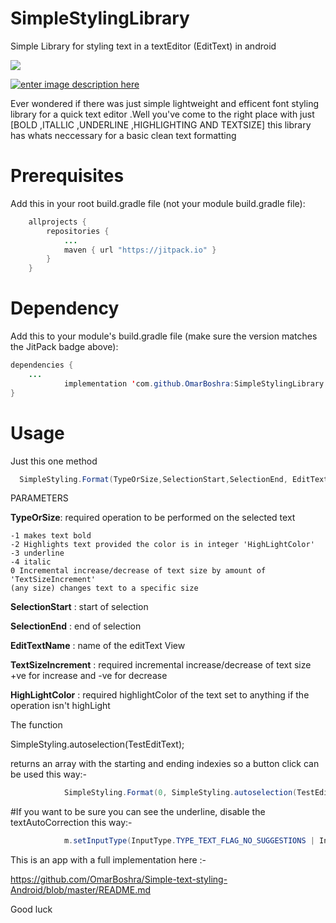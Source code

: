# SimpleStylingLibrary
Simple Library for styling text in a textEditor (EditText) in android

[![](https://jitpack.io/v/OmarBoshra/SimpleStylingLibrary.svg)](https://jitpack.io/#OmarBoshra/SimpleStylingLibrary)


[![enter image description here][1]][1]


  [1]: https://i.stack.imgur.com/dEvqD.gif

Ever wondered if there was just simple lightweight and efficent font styling library for a quick text editor .Well you've come to the right place with just [BOLD ,ITALLIC ,UNDERLINE ,HIGHLIGHTING AND TEXTSIZE] this library has whats neccessary for a basic clean text formatting



# **Prerequisites**
Add this in your root build.gradle file (not your module build.gradle file):
```java
    allprojects {
    	repositories {
    		...
    		maven { url "https://jitpack.io" }
    	}
    }
```
# **Dependency**
Add this to your module's build.gradle file (make sure the version matches the JitPack badge above):

```java
dependencies {
	...
	        implementation 'com.github.OmarBoshra:SimpleStylingLibrary:1.0'
}
```


# **Usage**

Just this one method 

```java
  SimpleStyling.Format(TypeOrSize,SelectionStart,SelectionEnd, EditTextName ,TextSizeIncrement ,HighLightColor);
```

PARAMETERS

   
**TypeOrSize**: required operation to be performed on the selected text
    
    -1 makes text bold
    -2 Highlights text provided the color is in integer 'HighLightColor'
    -3 underline
    -4 italic
    0 Incremental increase/decrease of text size by amount of 'TextSizeIncrement'
    (any size) changes text to a specific size

**SelectionStart** : start of selection

**SelectionEnd** : end of selection

**EditTextName** : name of the editText View

**TextSizeIncrement** : required incremental increase/decrease of text size +ve for increase and -ve for decrease

**HighLightColor** : required highlightColor of the text set to anything if the operation isn't highLight


The function 

SimpleStyling.autoselection(TestEditText);

returns an array with the starting and ending indexies so a button click can be used this way:-
```java
            SimpleStyling.Format(0, SimpleStyling.autoselection(TestEditText)[0], SimpleStyling.autoselection(TestEditText)[1],TestEditText,6,0);
```            
#If you want to be sure you can see the underline, disable the textAutoCorrection this way:-
```java
            m.setInputType(InputType.TYPE_TEXT_FLAG_NO_SUGGESTIONS | InputType.TYPE_TEXT_VARIATION_FILTER | InputType.TYPE_TEXT_FLAG_MULTI_LINE | InputType.TYPE_CLASS_TEXT);
```        

This is an app with a full implementation here :-

https://github.com/OmarBoshra/Simple-text-styling-Android/blob/master/README.md

Good luck


